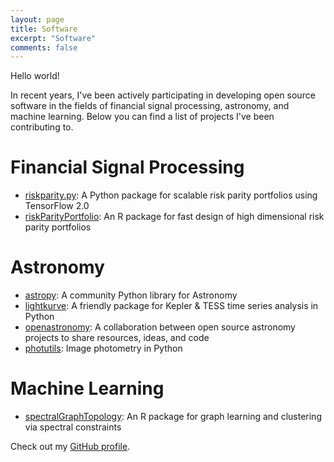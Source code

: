 ```yaml
---
layout: page
title: Software
excerpt: "Software"
comments: false
---
```


Hello world!

In recent years, I've been actively participating in developing open source software in the fields of
financial signal processing, astronomy, and machine learning. Below you can find a list of projects I've been contributing to.

# Financial Signal Processing
* <a href="https://github.com/mirca/riskparity.py">riskparity.py</a>: A Python package
for scalable risk parity portfolios using TensorFlow 2.0
* <a href="https://github.com/dppalomar/riskParityPortfolio">riskParityPortfolio</a>:
An R package for fast design of high dimensional risk parity portfolios

# Astronomy
* <a href="https://github.com/astropy/astropy">astropy</a>: A community Python library for Astronomy
* <a href="https://github.com/keplergo/lightkurve">lightkurve</a>: A friendly package for Kepler & TESS time series analysis in Python
* <a href="https://github.com/openastronomy/">openastronomy</a>: A collaboration between open source astronomy projects to share resources, ideas, and code
* <a href="https://github.com/astropy/photutils">photutils</a>: Image photometry in Python

# Machine Learning
* <a href="https://github.com/dppalomar/spectralGraphTopology">spectralGraphTopology</a>:
An R package for graph learning and clustering via spectral constraints

Check out my <a href="https://github.com/mirca">GitHub profile</a>.
